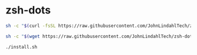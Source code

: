 # zsh-dots


```bash
sh -c "$(curl -fsSL https://raw.githubusercontent.com/JohnLindahlTech/zsh-dots/main/install.sh)"
```

```bash
sh -c "$(wget https://raw.githubusercontent.com/JohnLindahlTech/zsh-dots/main/install.sh -O -)"
```

```bash
./install.sh
```
